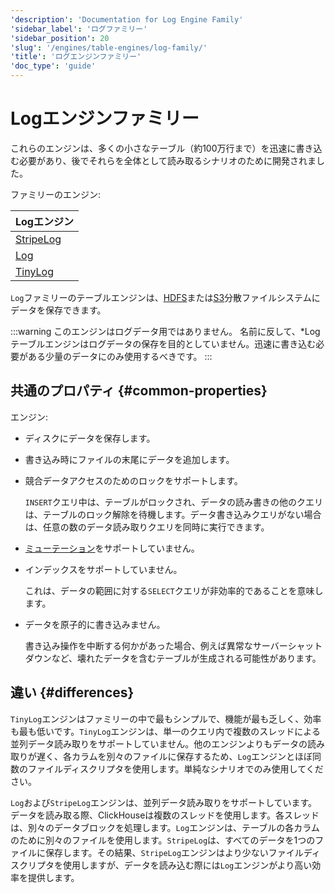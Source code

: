 ```yaml
---
'description': 'Documentation for Log Engine Family'
'sidebar_label': 'ログファミリー'
'sidebar_position': 20
'slug': '/engines/table-engines/log-family/'
'title': 'ログエンジンファミリー'
'doc_type': 'guide'
---
```



# Logエンジンファミリー

これらのエンジンは、多くの小さなテーブル（約100万行まで）を迅速に書き込む必要があり、後でそれらを全体として読み取るシナリオのために開発されました。

ファミリーのエンジン:

| Logエンジン                                                         |
|---------------------------------------------------------------------|
| [StripeLog](/engines/table-engines/log-family/stripelog.md) |
| [Log](/engines/table-engines/log-family/log.md)             |
| [TinyLog](/engines/table-engines/log-family/tinylog.md)     |

`Log`ファミリーのテーブルエンジンは、[HDFS](/engines/table-engines/integrations/hdfs)または[S3](/engines/table-engines/mergetree-family/mergetree.md/#table_engine-mergetree-s3)分散ファイルシステムにデータを保存できます。

:::warning このエンジンはログデータ用ではありません。
名前に反して、*Logテーブルエンジンはログデータの保存を目的としていません。迅速に書き込む必要がある少量のデータにのみ使用するべきです。
:::

## 共通のプロパティ {#common-properties}

エンジン:

- ディスクにデータを保存します。

- 書き込み時にファイルの末尾にデータを追加します。

- 競合データアクセスのためのロックをサポートします。

    `INSERT`クエリ中は、テーブルがロックされ、データの読み書きの他のクエリは、テーブルのロック解除を待機します。データ書き込みクエリがない場合は、任意の数のデータ読み取りクエリを同時に実行できます。

- [ミューテーション](/sql-reference/statements/alter#mutations)をサポートしていません。

- インデックスをサポートしていません。

    これは、データの範囲に対する`SELECT`クエリが非効率的であることを意味します。

- データを原子的に書き込みません。

    書き込み操作を中断する何かがあった場合、例えば異常なサーバーシャットダウンなど、壊れたデータを含むテーブルが生成される可能性があります。

## 違い {#differences}

`TinyLog`エンジンはファミリーの中で最もシンプルで、機能が最も乏しく、効率も最も低いです。`TinyLog`エンジンは、単一のクエリ内で複数のスレッドによる並列データ読み取りをサポートしていません。他のエンジンよりもデータの読み取りが遅く、各カラムを別々のファイルに保存するため、`Log`エンジンとほぼ同数のファイルディスクリプタを使用します。単純なシナリオでのみ使用してください。

`Log`および`StripeLog`エンジンは、並列データ読み取りをサポートしています。データを読み取る際、ClickHouseは複数のスレッドを使用します。各スレッドは、別々のデータブロックを処理します。`Log`エンジンは、テーブルの各カラムのために別々のファイルを使用します。`StripeLog`は、すべてのデータを1つのファイルに保存します。その結果、`StripeLog`エンジンはより少ないファイルディスクリプタを使用しますが、データを読み込む際には`Log`エンジンがより高い効率を提供します。
